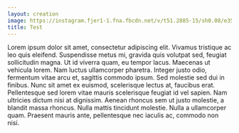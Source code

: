 ```yaml
---
layout: creation
image: https://instagram.fjer1-1.fna.fbcdn.net/v/t51.2885-15/sh0.08/e35/s640x640/90809240_563164710987890_3822441988160964457_n.jpg?_nc_ht=instagram.fjer1-1.fna.fbcdn.net&_nc_cat=102&_nc_ohc=8Z1EjopSKWQAX_NncR2&oh=1fd94e421385d7c90e015e2e14f9e5a2&oe=5EAD8F43
title: Test
---
```

Lorem ipsum dolor sit amet, consectetur adipiscing elit. Vivamus tristique ac leo quis eleifend. Suspendisse metus mi, gravida quis volutpat sed, feugiat sollicitudin magna. Ut id viverra quam, eu tempor lacus. Maecenas ut vehicula lorem. Nam luctus ullamcorper pharetra. Integer justo odio, fermentum vitae arcu et, sagittis commodo ipsum. Sed molestie sed dui in finibus. Nunc sit amet ex euismod, scelerisque lectus at, faucibus erat. Pellentesque sed lorem vitae mauris scelerisque feugiat id vel sapien. Nam ultricies dictum nisi at dignissim. Aenean rhoncus sem ut justo molestie, a blandit massa rhoncus. Nulla mattis tincidunt molestie. Nulla a ullamcorper quam. Praesent mauris ante, pellentesque nec iaculis ac, commodo non nisi.